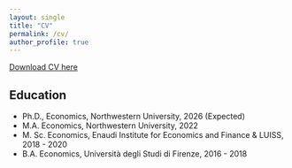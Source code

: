 ```yaml
---
layout: single
title: "CV"
permalink: /cv/
author_profile: true
---
```


[Download CV here](/files/CV_Ferrara_Feb_2025.pdf)

## Education

- Ph.D., Economics, Northwestern University, 2026 (Expected)
- M.A. Economics, Northwestern University, 2022
- M. Sc. Economics, Enaudi Institute for Economics and Finance & LUISS, 2018 - 2020
- B.A. Economics, Università degli Studi di Firenze, 2016 - 2018

